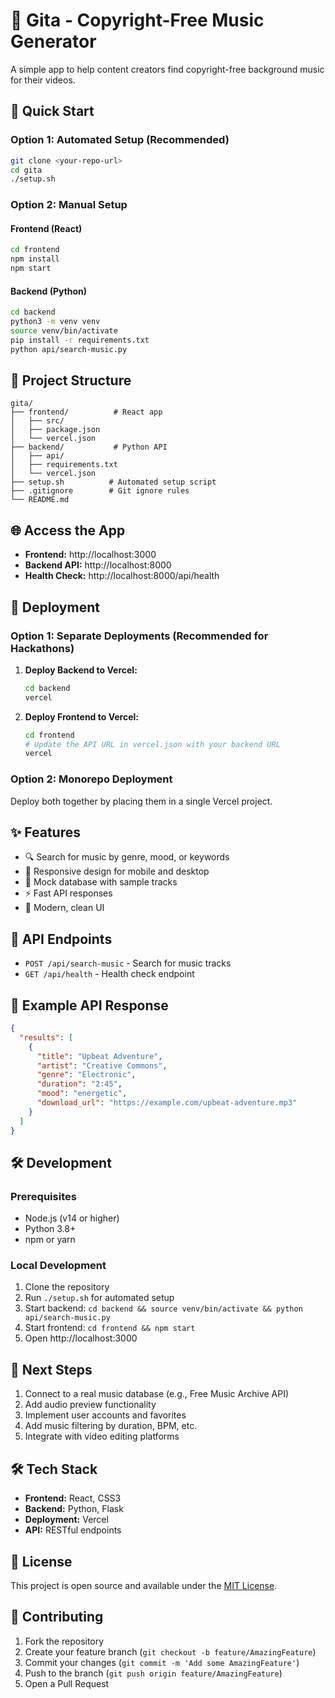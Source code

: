 # 🎵 Gita - Copyright-Free Music Generator

A simple app to help content creators find copyright-free background music for their videos.

## 🚀 Quick Start

### Option 1: Automated Setup (Recommended)

```bash
git clone <your-repo-url>
cd gita
./setup.sh
```

### Option 2: Manual Setup

#### Frontend (React)

```bash
cd frontend
npm install
npm start
```

#### Backend (Python)

```bash
cd backend
python3 -m venv venv
source venv/bin/activate
pip install -r requirements.txt
python api/search-music.py
```

## 📁 Project Structure

```
gita/
├── frontend/          # React app
│   ├── src/
│   ├── package.json
│   └── vercel.json
├── backend/           # Python API
│   ├── api/
│   ├── requirements.txt
│   └── vercel.json
├── setup.sh          # Automated setup script
├── .gitignore        # Git ignore rules
└── README.md
```

## 🌐 Access the App

- **Frontend:** http://localhost:3000
- **Backend API:** http://localhost:8000
- **Health Check:** http://localhost:8000/api/health

## 🚀 Deployment

### Option 1: Separate Deployments (Recommended for Hackathons)

1. **Deploy Backend to Vercel:**

   ```bash
   cd backend
   vercel
   ```

2. **Deploy Frontend to Vercel:**
   ```bash
   cd frontend
   # Update the API URL in vercel.json with your backend URL
   vercel
   ```

### Option 2: Monorepo Deployment

Deploy both together by placing them in a single Vercel project.

## ✨ Features

- 🔍 Search for music by genre, mood, or keywords
- 📱 Responsive design for mobile and desktop
- 🎵 Mock database with sample tracks
- ⚡ Fast API responses
- 🎨 Modern, clean UI

## 🔧 API Endpoints

- `POST /api/search-music` - Search for music tracks
- `GET /api/health` - Health check endpoint

## 📝 Example API Response

```json
{
  "results": [
    {
      "title": "Upbeat Adventure",
      "artist": "Creative Commons",
      "genre": "Electronic",
      "duration": "2:45",
      "mood": "energetic",
      "download_url": "https://example.com/upbeat-adventure.mp3"
    }
  ]
}
```

## 🛠️ Development

### Prerequisites

- Node.js (v14 or higher)
- Python 3.8+
- npm or yarn

### Local Development

1. Clone the repository
2. Run `./setup.sh` for automated setup
3. Start backend: `cd backend && source venv/bin/activate && python api/search-music.py`
4. Start frontend: `cd frontend && npm start`
5. Open http://localhost:3000

## 🚀 Next Steps

1. Connect to a real music database (e.g., Free Music Archive API)
2. Add audio preview functionality
3. Implement user accounts and favorites
4. Add music filtering by duration, BPM, etc.
5. Integrate with video editing platforms

## 🛠️ Tech Stack

- **Frontend:** React, CSS3
- **Backend:** Python, Flask
- **Deployment:** Vercel
- **API:** RESTful endpoints

## 📄 License

This project is open source and available under the [MIT License](LICENSE).

## 🤝 Contributing

1. Fork the repository
2. Create your feature branch (`git checkout -b feature/AmazingFeature`)
3. Commit your changes (`git commit -m 'Add some AmazingFeature'`)
4. Push to the branch (`git push origin feature/AmazingFeature`)
5. Open a Pull Request
